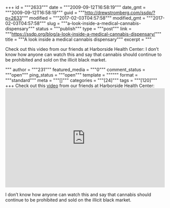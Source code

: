 +++
id = """2633"""
date = """2009-09-12T16:58:19"""
date_gmt = """2009-09-12T16:58:19"""
guid = """http://drewstromberg.com/ssdp/?p=2633"""
modified = """2017-02-03T04:57:58"""
modified_gmt = """2017-02-03T04:57:58"""
slug = """a-look-inside-a-medical-cannabis-dispensary"""
status = """publish"""
type = """post"""
link = """https://ssdp.org/blog/a-look-inside-a-medical-cannabis-dispensary/"""
title = """A look inside a medical cannabis dispensary"""
excerpt = """<p>Check out this video from our friends at Harborside Health Center: I don&#8217;t know how anyone can watch this and say that cannabis should continue to be prohibited and sold on the illicit black market.</p>
"""
author = """231"""
featured_media = """0"""
comment_status = """open"""
ping_status = """open"""
template = """"""
format = """standard"""
meta = """[]"""
categories = """[24]"""
tags = """[120]"""
+++
Check out this <a href="http://www.youtube.com/watch?v=5SclmOWG1ZA">video</a> from our friends at Harborside Health Center:<iframe width="100%" height="315" frameborder="0" src="http://www.youtube.com/embed/5SclmOWG1ZA"></iframe>

I don&#8217;t know how anyone can watch this and say that cannabis should continue to be prohibited and sold on the illicit black market.
